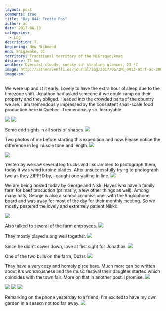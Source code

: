 ```yaml
---
layout: post
comments: true
title: "Day 044: Frette Pas"
author: ac
date: 2017-06-13
categories:
  - Log
description: T.
beginning: New Richmond
end: Shigawake, QC
territory: Traditional territory of the Mi&rsquo;kmaq 
distance: 71 km
weather: Overcast cloudy, sneaky sun stealing glances, 23 ºC
image: http://astheravenfli.es/journal/img/2017/06/IMG_9413-atrf-ac-2000-web.jpg
image-sm:
---
```


We were up and at it early. Lovely to have the extra hour of sleep due to the timezone shift. Jonathon had asked someone if we could camp on their property and they obliged. Headed into the crowded parts of the country we are. I am tremendously impressed by the consistent small-scale food production here in Quebec. Tremendously so. Incroyable.

<img src="http://astheravenfli.es/journal/img/2017/06/IMG_9372-atrf-ac-2000-web.jpg">

<img src="http://astheravenfli.es/journal/img/2017/06/IMG_9371-atrf-ac-2000-web.jpg">

Some odd sights in all sorts of shapes. 
<img src="http://astheravenfli.es/journal/img/2017/06/IMG_9378-atrf-ac-2000-web.jpg">


Two photos of me before starting this expedition and now. Please notice the difference in leg muscle tone and length. 
<img src="http://astheravenfli.es/journal/img/2017/06/IMG_9381-atrf-ac-2000-web.jpg">

<img src="http://astheravenfli.es/journal/img/2017/06/IMG_9380-atrf-ac-2000-web.jpg">

Yesterday we saw several log trucks and I scrambled to photograph them, today it was wind turbine blades. After unsuccessfully trying to photograph two as they ZIPPED by, I caught one waiting in line. 
<img src="http://astheravenfli.es/journal/img/2017/06/IMG_9391-atrf-ac-2000-web.jpg">

We are being hosted today by George and Nikki Hayes who have a family farm for beef production (primarily, a few other things as well). Among many hats, George is also a school commissioner with the Anglophone board and was away for most of the day for their monthly meeting. So we mostly pestered the lovely and extremely patient Nikki:

<img src="http://astheravenfli.es/journal/img/2017/06/IMG_9423-atrf-ac-2000-web.jpg">

Also talked to several of the farm employees.
<img src="http://astheravenfli.es/journal/img/2017/06/IMG_9413-atrf-ac-2000-web.jpg">

They mostly played along well together.
<img src="http://astheravenfli.es/journal/img/2017/06/IMG_9422-atrf-ac-2000-web.jpg">

Since he didn't cower down, love at first sight for Jonathon. 
<img src="http://astheravenfli.es/journal/img/2017/06/IMG_9464-atrf-ac-2000-web.jpg">

One of the two bulls on the farm, Dozer.
<img src="http://astheravenfli.es/journal/img/2017/06/IMG_9472-atrf-ac-2000-web.jpg">

They have a very cozy and homely place here. Much more can be written about it's wondrousness and the music festival their daughter started which coincides with the town fair. More on that in another post. I promise.
<img src="http://astheravenfli.es/journal/img/2017/06/IMG_9433-atrf-ac-2000-web.jpg">

<img src="http://astheravenfli.es/journal/img/2017/06/IMG_9435-atrf-ac-2000-web.jpg">

<img src="http://astheravenfli.es/journal/img/2017/06/IMG_9437-atrf-ac-2000-web.jpg">

<img src="http://astheravenfli.es/journal/img/2017/06/IMG_9438-atrf-ac-2000-web.jpg">

Remarking on the phone yesterday to a friend, I'm excited to have my own garden in a season not too far away.
<img src="http://astheravenfli.es/journal/img/2017/06/IMG_9485-atrf-ac-2000-web.jpg">